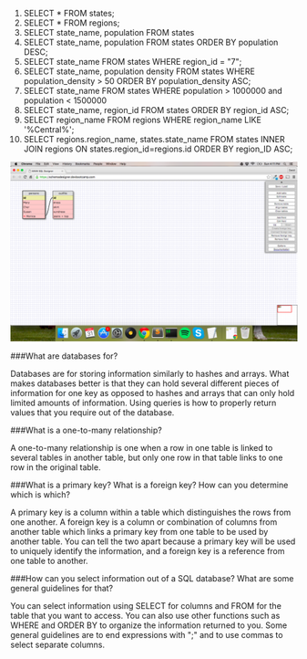 1. SELECT * FROM states;
2. SELECT * FROM regions;
3. SELECT state_name, population FROM states
4. SELECT state_name, population FROM states ORDER BY population DESC;
5. SELECT state_name FROM states  WHERE region_id = "7";
6. SELECT state_name, population density FROM states WHERE population_density  > 50 ORDER BY population_density ASC;
7. SELECT state_name FROM states WHERE  population  > 1000000 and  population < 1500000
8. SELECT state_name, region_id FROM states ORDER BY region_id ASC;
9. SELECT region_name FROM regions WHERE region_name LIKE '%Central%';
10. SELECT regions.region_name, states.state_name FROM states INNER JOIN regions ON states.region_id=regions.id ORDER BY region_ID ASC;

<img src="./screenshot.png">

###What are databases for?

Databases are for storing information similarly to hashes and arrays.  What makes databases better is that they can hold several different pieces of information for one key as opposed to hashes and arrays that can only hold limited amounts of information.  Using queries is how to properly return values that you require out of the database.

###What is a one-to-many relationship?

A one-to-many relationship is one when a row in one table is linked to several tables in another table, but only one row in that table links to one row in the original table.

###What is a primary key? What is a foreign key? How can you determine which is which?

A primary key is a column within a table which distinguishes the rows from one another.  A foreign key is a column or combination of columns from another table which links a primary key from one table to be used by another table.  You can tell the two apart because a primary key will be used to uniquely identify the information, and a foreign key is a reference from one table to another.

###How can you select information out of a SQL database? What are some general guidelines for that?

You can select information using SELECT for columns and FROM for the table that you want to access.  You can also use other functions such as WHERE and ORDER BY to organize the information returned to you.  Some general guidelines are to end expressions with ";" and to use commas to select separate columns.